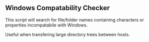 ## Windows Compatability Checker

This script will search for file/folder names containing characters or properties
incompatabile with Windows. 

Useful when transfering large directory trees between hosts.